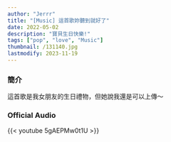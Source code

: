 ```yaml
---
author: "Jerrr"
title: "[Music] 這首歌妳聽到就好了"
date: 2022-05-02
description: "寶貝生日快樂!"
tags: ["pop", "love", "Music"]
thumbnail: /131140.jpg
lastmodify: 2023-11-19
---
```


### 簡介
這首歌是我女朋友的生日禮物，但她說我還是可以上傳～

### Official Audio
{{< youtube 5gAEPMw0t1U >}}
